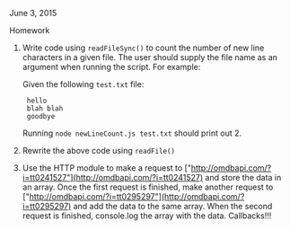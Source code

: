 June 3, 2015

Homework

1. Write code using `readFileSync()` to count the number of new line characters in a given file. The user should supply the file name as an argument when running the script. For example:

	Given the following `test.txt` file:

		hello
		blah blah
		goodbye
	
	Running `node newLineCount.js test.txt` should print out 2.

2. Rewrite the above code using `readFile()`

3. Use the HTTP module to make a request to ["http://omdbapi.com/?i=tt0241527"](http://omdbapi.com/?i=tt0241527) and store the data in an array. Once the first request is finished, make another request to ["http://omdbapi.com/?i=tt0295297"](http://omdbapi.com/?i=tt0295297) and add the data to the same array. When the second request is finished, console.log the array with the data. Callbacks!!!

